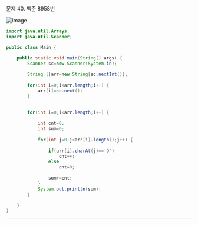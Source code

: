 문제 40. 백준 8958번

![image](https://user-images.githubusercontent.com/100551348/167400344-c9e1836b-3dc0-48e9-a1a6-73ac2ba0ecf4.png)

~~~java
import java.util.Arrays;
import java.util.Scanner;

public class Main {

	public static void main(String[] args) {
		Scanner sc=new Scanner(System.in);
		
		String []arr=new String[sc.nextInt()];
		
		for(int i=0;i<arr.length;i++) {
			arr[i]=sc.next();
		}
		

		for(int i=0;i<arr.length;i++) {
			
			int cnt=0;
			int sum=0;
			
			for(int j=0;j<arr[i].length();j++) {
			
				if(arr[i].charAt(j)=='O')
					cnt++;
				else
					cnt=0;
				
				sum+=cnt;
			}
			System.out.println(sum);
		}

	}
}
~~~

***
